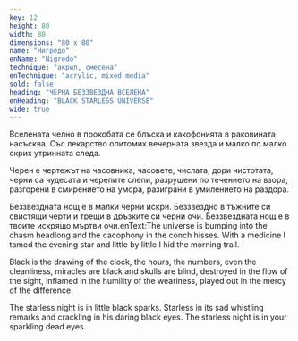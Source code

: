 ```yaml
---
key: 12
height: 80
width: 80
dimensions: "80 x 80"
name: "Нигредо"
enName: "Nigredo"
technique: "акрил, смесена"
enTechnique: "acrylic, mixed media"
sold: false
heading: "ЧЕРНА БЕЗЗВЕЗДНА ВСЕЛЕНА"
enHeading: "BLACK STARLESS UNIVERSE"
wide: true
---
```

Вселената челно в прокобата се блъска и какофонията в раковината насъсква. Със лекарство опитомих вечерната звезда и малко по малко скрих утринната следа. 

Черен е чертежът на часовника, часовете, числата, дори чистотата, черни са чудесата и черепите слепи, разрушени по течението на взора, разгорени в смирението на умора, разиграни в умилението на раздора. 

Беззвездната нощ е в малки черни искри. Беззвездно в тъжните си свистящи черти и трещи в дръзките си черни очи. Беззвездната нощ е в твоите искрящо мъртви очи.enText:The universe is bumping into the chasm headlong and the cacophony in the conch hisses. With a medicine I tamed the evening star and little by little I hid the morning trail.

Black is the drawing of the clock, the hours, the numbers, even the cleanliness, miracles are black and skulls are blind, destroyed in the flow of the sight, inflamed in the humility of the weariness, played out in the mercy of the difference.

The starless night is in little black sparks. Starless in its sad whistling remarks and crackling in his daring black eyes. The starless night is in your sparkling dead eyes.